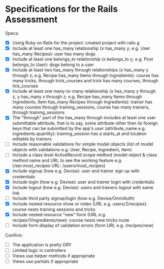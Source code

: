 # Specifications for the Rails Assessment

Specs:
- [x] Using Ruby on Rails for the project: created project with rails g
- [x] Include at least one has_many relationship (x has_many y; e.g. User has_many Recipes): user has many dogs 
- [x] Include at least one belongs_to relationship (x belongs_to y; e.g. Post belongs_to User): dogs belong to a user
- [x] Include at least two has_many through relationships (x has_many y through z; e.g. Recipe has_many Items through Ingredients): course has many tricks, through trick_courses and trick has many courses, through tick_courses
- [x] Include at least one many-to-many relationship (x has_many y through z, y has_many x through z; e.g. Recipe has_many Items through Ingredients, Item has_many Recipes through Ingredients): trainer has many courses through training_sessions, course has many trainers, through training_sessions
- [x] The "through" part of the has_many through includes at least one user submittable attribute, that is to say, some attribute other than its foreign keys that can be submitted by the app's user (attribute_name e.g. ingredients.quantity): training_session has a starts_at and location editable by trainers
- [ ] Include reasonable validations for simple model objects (list of model objects with validations e.g. User, Recipe, Ingredient, Item)
- [ ] Include a class level ActiveRecord scope method (model object & class method name and URL to see the working feature e.g. User.most_recipes URL: /users/most_recipes)
- [x] Include signup (how e.g. Devise): user and trainer sign up with credentials
- [x] Include login (how e.g. Devise): user and trainer login with credentials
- [x] Include logout (how e.g. Devise): users and trainers logout with same link
- [ ] Include third party signup/login (how e.g. Devise/OmniAuth)
- [x] Include nested resource show or index (URL e.g. users/2/recipes): course nests training sessions and tricks
- [x] Include nested resource "new" form (URL e.g. recipes/1/ingredients/new): course nests new tricks route
- [ ] Include form display of validation errors (form URL e.g. /recipes/new)

Confirm:
- [ ] The application is pretty DRY
- [ ] Limited logic in controllers
- [ ] Views use helper methods if appropriate
- [ ] Views use partials if appropriate
